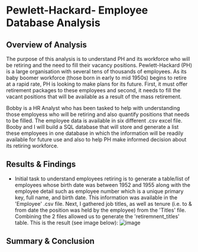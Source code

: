 # Pewlett-Hackard- Employee Database Analysis

## Overview of Analysis
The purpose of this analysis is to understand PH and its workforce who will be retiring and the need to fill their vacancy positions. Pewlett-Hackard (PH) is a large organisation with several tens of thousands of employees. As its baby boomer workforce (those born in early to mid 1950s) begins to retire at a rapid rate, PH is looking to make plans for its future. First, it must offer retirement packages to these employees and second, it needs to fill the vacant positions that will be available as a result of the mass retirement.

Bobby is a HR Analyst who has been tasked to help with understanding those employess who will be retiring and also quantify positions that needs to be filled. The employee data is available in six different .csv excel file. Booby and I will build a SQL database that will store and generate a list these employees in one database in which the information will be readily available for future use and also to help PH make informed decision about its retiring workforce.


## Results & Findings

- Initial task to understand employees retiring is to generate a table/list of employees whose birth date was between 1952 and 1955 along with the employee detail such as employee number which is a unique primary key, full name, and birth date. This information was available in the 'Employee' .csv file. Next, I gathered job titles, as well as tenure (i.e. to & from date the position was held by the employee) from the 'Titles' file. Combining the 2 files allowed us to generate the 'retiremnent_titles' table. This is the result (see image below):
![image](https://user-images.githubusercontent.com/104689265/175782631-6fca9c30-31c4-4ee8-90ca-6323e7bcfe0c.png)


## Summary & Conclusion

